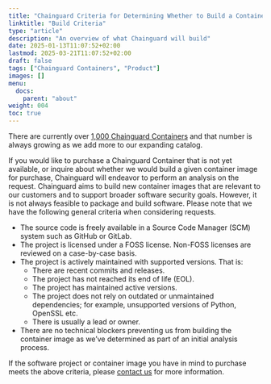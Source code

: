 ```yaml
---
title: "Chainguard Criteria for Determining Whether to Build a Container Image"
linktitle: "Build Criteria"
type: "article"
description: "An overview of what Chainguard will build"
date: 2025-01-13T11:07:52+02:00
lastmod: 2025-03-21T11:07:52+02:00
draft: false
tags: ["Chainguard Containers", "Product"]
images: []
menu:
  docs:
    parent: "about"
weight: 004
toc: true
---
```


There are currently over [1,000 Chainguard Containers](https://images.chainguard.dev/?utm_source=docs) and that number is always growing as we add more to our expanding catalog.

If you would like to purchase a Chainguard Container that is not yet available, or inquire about whether we would build a given container image for purchase, Chainguard will endeavor to perform an analysis on the request. Chainguard aims to build new container images that are relevant to our customers and to support broader software security goals. However, it is not always feasible to package and build software. Please note that we have the following general criteria when considering requests.  

* The source code is freely available in a Source Code Manager (SCM) system such as GitHub or GitLab.
* The project is licensed under a FOSS license. Non-FOSS licenses are reviewed on a case-by-case basis.
* The project is actively maintained with supported versions. That is:
    * There are recent commits and releases. 
    * The project has not reached its end of life (EOL).
    * The project has maintained active versions. 
    * The project does not rely on outdated or unmaintained dependencies; for example, unsupported versions of Python, OpenSSL etc.
    * There is usually a lead or owner. 
* There are no technical blockers preventing us from building the container image as we’ve determined as part of an initial analysis process. 

If the software project or container image you have in mind to purchase meets the above criteria, please [contact us](https://www.chainguard.dev/contact?utm_source=docs) for more information. 


